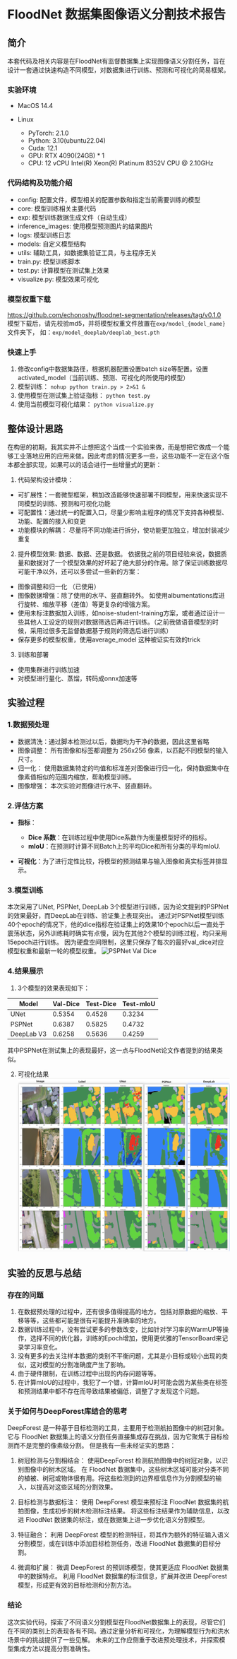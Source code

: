 
# FloodNet 数据集图像语义分割技术报告

## 简介

本套代码及相关内容是在FloodNet有监督数据集上实现图像语义分割任务，旨在设计一套通过快速构造不同模型，对数据集进行训练、预测和可视化的简易框架。


### 实验环境
- MacOS 14.4

- Linux 
    - PyTorch:  2.1.0
    - Python:  3.10(ubuntu22.04)
    - Cuda:  12.1
    - GPU: RTX 4090(24GB) * 1
    - CPU: 12 vCPU Intel(R) Xeon(R) Platinum 8352V CPU @ 2.10GHz


### 代码结构及功能介绍
- config: 配置文件，模型相关的配置参数和指定当前需要训练的模型
- core: 模型训练相关主要代码
- exp: 模型训练数据生成文件（自动生成）
- inference_images: 使用模型预测图片的结果图片
- logs: 模型训练日志
- models: 自定义模型结构
- utils: 辅助工具，如数据集验证工具，与主程序无关
- train.py: 模型训练脚本
- test.py: 计算模型在测试集上效果
- visualize.py: 模型效果可视化




### 模型权重下载
https://github.com/echonoshy/floodnet-segmentation/releases/tag/v0.1.0  
模型下载后，请先校验md5，并将模型权重文件放置在`exp/model_{model_name}` 文件夹下， 如：`exp/model_deeplab/deeplab_best.pth`


### 快速上手
1. 修改config中数据集路径，根据机器配置设置batch size等配置。设置activated_model（当前训练、预测、可视化的所使用的模型）
2. 模型训练：
  `nohup python train.py > 2>&1 &`
3. 使用模型在测试集上验证指标：
  `python test.py`
4. 使用当前模型可视化结果：
  `python visualize.py`


## 整体设计思路
在构思的初期，我其实并不止想把这个当成一个实验来做，而是想把它做成一个能够工业落地应用的应用来做。因此考虑的情况更多一些，这些功能不一定在这个版本都全部实现，如果可以的话会进行一些增量式的更新：
1. 代码架构设计模块：
  - 可扩展性：一套微型框架，稍加改造能够快速部署不同模型，用来快速实现不同模型的训练、预测和可视化功能
  - 可配置性：通过统一的配置入口，尽量少影响主程序的情况下支持各种模型、功能、配置的接入和变更
  - 功能模块的解耦： 尽量将不同功能进行拆分，使功能更加独立，增加封装减少重复

2. 提升模型效果: 数据、数据、还是数据。
依据我之前的项目经验来说，数据质量和数据对了一个模型效果的好坏起了绝大部分的作用。除了保证训练数据尽可能干净以外，还可以多尝试一些新的方案：
  - 图像调整和归一化 （已使用）  
  - 图像数据增强：除了使用的水平、竖直翻转外。 如使用albumentations库进行旋转、缩放平移（差值）等更复杂的增强方案。
  - 使用未标注数据加入训练，如noise-student-training方案，或者通过设计一些其他人工设定的规则对数据筛选后再进行训练。（之前我做语音模型的时候，采用过很多无监督数据基于规则的筛选后进行训练）
  - 保存更多的模型权重，使用average_model 这种被证实有效的trick


3. 训练和部署
  - 使用集群进行训练加速
  - 对模型进行量化、蒸馏，转码成onnx加速等
  

## 实验过程
### 1.数据预处理
- 数据清洗：通过脚本检测过以后，数据均为干净的数据，因此这里省略
- 图像调整： 所有图像和标签都调整为 256x256 像素，以匹配不同模型的输入尺寸。
- 归一化： 使用数据集特定的均值和标准差对图像进行归一化，保持数据集中在像素值相似的范围内缩放，帮助模型训练。
- 图像增强： 本次实验对图像进行水平、竖直翻转。

### 2.评估方案

- **指标**：
  - **Dice 系数**：在训练过程中使用Dice系数作为衡量模型好坏的指标。
  - **mIoU**：在预测时计算不同Batch上的平均Dice和所有分类的平均mIoU.

- **可视化**：为了进行定性比较，将模型的预测结果与输入图像和真实标签并排显示。

### 3.模型训练
本次采用了UNet, PSPNet, DeepLab 3个模型进行训练，因为论文提到的PSPNet的效果最好，而DeepLab在训练、验证集上表现突出。
通过对PSPNet模型训练40个epoch的情况下，他的dice指标在验证集上的效果10个epoch以后一直处于震荡状态，另外训练耗时确实有点慢，因为在其他2个模型的训练过程，均只采用15epoch进行训练。
因为硬盘空间限制，这里只保存了每次的最好val_dice对应模型权重和最新一轮的模型权重。
![PSPNet Val Dice]("https://github.com/echonoshy/floodnet-segmentation/blob/master/exp/model_pspnet/pspnet_val_dice.png")


### 4.结果展示
1. 3个模型的效果表现如下：

| Model       | Val-Dice | Test-Dice | Test-mIoU |
|-------------|----------|-----------|-----------|
| UNet        | 0.5354   | 0.4528    | 0.3234    |
| PSPNet      | 0.6387   | 0.5825    | 0.4732    |
| DeepLab V3  | 0.6258   | 0.5636    | 0.4259    |

其中PSPNet在测试集上的表现最好，这一点与FloodNet论文作者提到的结果类似。


2. 可视化结果  
![Inference Images](https://github.com/echonoshy/floodnet-segmentation/blob/master/inference_images/model_merged_images.jpg)



## 实验的反思与总结
### 存在的问题
1. 在数据预处理的过程中，还有很多值得提高的地方。包括对原数据的缩放、平移等等，这些都可能是很有可能提升准确率的地方。
2. 数据训练过程中，没有尝试更多的参数改变，比如针对学习率的WarmUP等操作，选择不同的优化器，训练的Epoch增加，使用更优雅的TensorBoard来记录学习率变化。
3. 没有更多的去关注样本数据的类别不平衡问题，尤其是小目标或较小出现的类似，这对模型的分割准确度产生了影响。
4. 由于硬件限制，在训练过程中出现的内存问题等等。
5. 在计算mIoU的过程中，我犯了一个错，计算mIoU时可能会因为某些类在标签和预测结果中都不存在而导致结果被偏低，调整了才发现这个问题。


### 关于如何与DeepForest库结合的思考

DeepForest 是一种基于目标检测的工具，主要用于检测航拍图像中的树冠对象。它与 FloodNet 数据集上的语义分割任务直接集成存在挑战，因为它聚焦于目标检测而不是完整的像素级分割。
但是我有一些未经证实的思路：
1. 树冠检测与分割相结合：
使用DeepForest 检测航拍图像中的树冠对象，以识别图像中的树木区域。
在 FloodNet 数据集中，这些树木区域可能对分类不同的植被、树冠或物体很有用。将这些检测到的边界框信息作为分割模型的输入，以提高对这些区域的分割效果。

2. 目标检测与数据标注：
使用 DeepForest 模型来预标注 FloodNet 数据集的航拍图像，生成初步的树木检测标注结果。
将这些标注结果作为辅助信息，以改进 FloodNet 数据集的标注，或在数据集上进一步优化语义分割模型。

3. 特征融合：
利用 DeepForest 模型的检测特征，将其作为额外的特征输入语义分割模型，或在训练中添加目标检测任务，改进 FloodNet 数据集的目标分割。

4. 微调和扩展：
微调 DeepForest 的预训练模型，使其更适应 FloodNet 数据集中的数据特点。
利用 FloodNet 数据集的标注信息，扩展并改进 DeepForest 模型，形成更有效的目标检测和分割方法。


### 结论
这次实验代码，探索了不同语义分割模型在FloodNet数据集上的表现，尽管它们在不同的类别上的表现各有不同。通过定量分析和可视化，为理解模型行为和洪水场景中的挑战提供了一些见解。
未来的工作应侧重于改进预处理技术，并探索模型集成方法以提高分割准确性。

